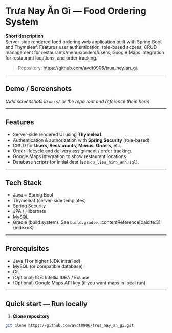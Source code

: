 # Trưa Nay Ăn Gì — Food Ordering System

**Short description**  
Server-side rendered food ordering web application built with Spring Boot and Thymeleaf. Features user authentication, role-based access, CRUD management for restaurants/menus/orders/users, Google Maps integration for restaurant locations, and order tracking.

> Repository: https://github.com/avdt0906/trua_nay_an_gi.

---

## Demo / Screenshots
*(Add screenshots in `docs/` or the repo root and reference them here)*

---

## Features
- Server-side rendered UI using **Thymeleaf**.
- Authentication & authorization with **Spring Security** (role-based).
- CRUD for **Users**, **Restaurants**, **Menus**, **Orders**, etc.
- Order lifecycle and delivery assignment / order tracking.
- Google Maps integration to show restaurant locations.
- Database scripts for initial data (see `du_lieu_hinh_anh.sql`).

---

## Tech Stack
- Java + Spring Boot  
- Thymeleaf (server-side templates)  
- Spring Security  
- JPA / Hibernate  
- MySQL  
- Gradle (build system). See `build.gradle`. :contentReference[oaicite:3]{index=3}

---

## Prerequisites
- Java 11 or higher (JDK installed)
- MySQL (or compatible database)
- Git
- (Optional) IDE: IntelliJ IDEA / Eclipse
- (Optional) Google Maps API key (if you want maps in local run)

---

## Quick start — Run locally

1. **Clone repository**
```bash
git clone https://github.com/avdt0906/trua_nay_an_gi.git
